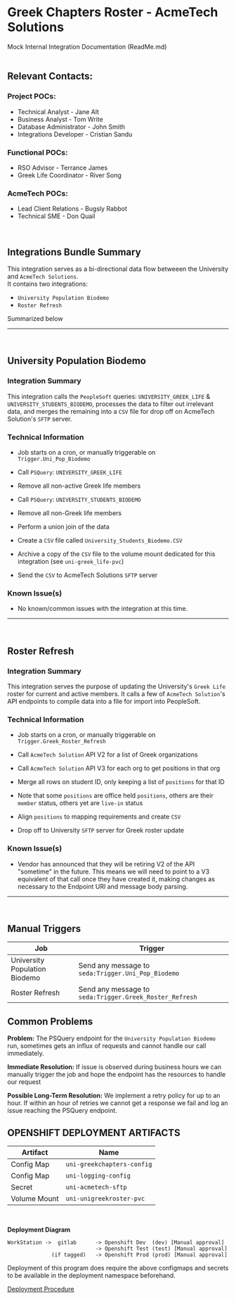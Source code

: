 # **Greek Chapters Roster - AcmeTech Solutions**
Mock Internal Integration Documentation (ReadMe.md)
<br />
<br />

## **Relevant Contacts:**
### Project POCs:
* Technical Analyst - Jane Alt
* Business Analyst - Tom Write
* Database Administrator - John Smith
* Integrations Developer - Cristian Sandu

### Functional POCs:
* RSO Advisor - Terrance James
* Greek Life Coordinator - River Song

### AcmeTech POCs:
* Lead Client Relations - Bugsly Rabbot
* Technical SME - Don Quail
<br />

## **Integrations Bundle Summary**
This integration serves as a bi-directional data flow betweeen the University and `AcmeTech Solutions`. \
It contains two integrations: 
- `University Population Biodemo`
- `Roster Refresh`

Summarized below

---
<br />

## **University Population Biodemo**
### **Integration Summary**
This integration calls the `PeopleSoft` queries: `UNIVERSITY_GREEK_LIFE` & `UNIVERSITY_STUDENTS_BIODEMO`, processes the data to filter out irrelevant data, and merges the remaining into a `CSV` file for drop off on AcmeTech Solution's `SFTP` server.

### Technical Information
* Job starts on a cron, or manually triggerable on `Trigger.Uni_Pop_Biodemo`

* Call `PSQuery`: `UNIVERSITY_GREEK_LIFE`

* Remove all non-active Greek life members

* Call `PSQuery`: `UNIVERSITY_STUDENTS_BIODEMO`

* Remove all non-Greek life members

* Perform a union join of the data  

* Create a `CSV` file called `University_Students_Biodemo.CSV`

* Archive a copy of the `CSV` file to the volume mount dedicated for this integration (see `uni-greek_life-pvc`)

* Send the `CSV` to AcmeTech Solutions `SFTP` server

### Known Issue(s)
* No known/common issues with the integration at this time.
---
<br />

## **Roster Refresh**
### **Integration Summary**
This integration serves the purpose of updating the University's `Greek Life` roster for current and active members. It calls a few of `AcmeTech Solution`'s API endpoints to compile data into a file for import into PeopleSoft.

### Technical Information
* Job starts on a cron, or manually triggerable on `Trigger.Greek_Roster_Refresh`

* Call `AcmeTech Solution` API V2 for a list of Greek organizations

* Call `AcmeTech Solution` API V3 for each org to get positions in that org

* Merge all rows on student ID, only keeping a list of `positions` for that ID

* Note that some `positions` are office held `positions`, others are their `member` status, others yet are `live-in` status

* Align `positions` to mapping requirements and create `CSV`

* Drop off to University `SFTP` server for Greek roster update

### Known Issue(s)
* Vendor has announced that they will be retiring V2 of the API "sometime" in the future. This means we will need to point to a V3 equivalent of that call once they have created it, making changes as necessary to the Endpoint URI and message body parsing.
---
<br />

## Manual Triggers

| Job                                                 | Trigger
|-----------------------------------------------------| ------------------------
| University Population Biodemo | Send any message to `seda:Trigger.Uni_Pop_Biodemo`
| Roster Refresh | Send any message to `seda:Trigger.Greek_Roster_Refresh`


## Common Problems

**Problem:** The PSQuery endpoint for the `University Population Biodemo` run, sometimes gets an influx of requests and cannot handle our call immediately.

**Immediate Resolution:**  If issue is observed during business hours we can manually trigger the job and hope the endpoint has the resources to handle our request

**Possible Long-Term Resolution:** We implement a retry policy for up to an hour. If within an hour of retries we cannot get a response we fail and log an issue reaching the PSQuery endpoint.

## OPENSHIFT DEPLOYMENT ARTIFACTS

| Artifact     | Name
|--------------| ------------------------
| Config Map   | `uni-greekchapters-config`
| Config Map   | `uni-logging-config`
| Secret       | `uni-acmetech-sftp`
| Volume Mount | `uni-unigreekroster-pvc`

<br />


**Deployment Diagram**
~~~~
WorkStation ->  gitlab      -> Openshift Dev  (dev) [Manual approval]
                            -> Openshift Test (test) [Manual approval]
              (if tagged)   -> Openshift Prod (prod) [Manual approval]
~~~~
Deployment of this program does require the above configmaps and secrets to be available in the deployment namespace beforehand.

[Deployment Procedure](http://example.com/)

